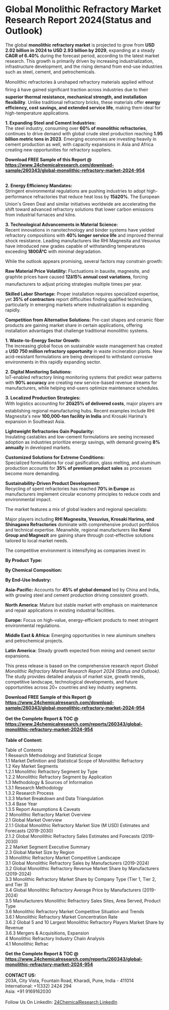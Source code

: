 <h1>Global Monolithic Refractory Market Research Report 2024(Status and Outlook)</h1><p>The global <strong>monolithic refractory market</strong> is projected to grow from <strong>USD 2.02 billion in 2024 to USD 2.93 billion by 2029</strong>, expanding at a steady <strong>CAGR of 6.40%</strong> during the forecast period, according to the latest market research. This growth is primarily driven by increasing industrialization, infrastructure development, and the rising demand from end-use industries such as steel, cement, and petrochemicals.</p><p>Monolithic refractories â unshaped refractory materials applied without firing â have gained significant traction across industries due to their <strong>superior thermal resistance, mechanical strength, and installation flexibility</strong>. Unlike traditional refractory bricks, these materials offer <strong>energy efficiency, cost savings, and extended service life</strong>, making them ideal for high-temperature applications.</p><p><strong>1. Expanding Steel and Cement Industries:</strong><br>
The steel industry, consuming over <strong>60% of monolithic refractories</strong>, continues to drive demand with global crude steel production reaching <strong>1.95 billion metric tons in 2023</strong>. Emerging economies are investing heavily in cement production as well, with capacity expansions in Asia and Africa creating new opportunities for refractory suppliers.</p><div><b>Download FREE Sample of this Report @ 
            <a href="https://www.24chemicalresearch.com/download-sample/260343/global-monolithic-refractory-market-2024-954">
            https://www.24chemicalresearch.com/download-sample/260343/global-monolithic-refractory-market-2024-954</a></b></div><br><p><strong>2. Energy Efficiency Mandates:</strong><br>
Stringent environmental regulations are pushing industries to adopt high-performance refractories that reduce heat loss by <strong>15â20%</strong>. The European Union's Green Deal and similar initiatives worldwide are accelerating the shift toward advanced refractory solutions that lower carbon emissions from industrial furnaces and kilns.</p><p><strong>3. Technological Advancements in Material Science:</strong><br>
Recent innovations in nanotechnology and binder systems have yielded refractory compositions with <strong>40% longer service life</strong> and improved thermal shock resistance. Leading manufacturers like RHI Magnesita and Vesuvius have introduced new grades capable of withstanding temperatures exceeding <strong>1800Â°C</strong> with minimal degradation.</p><p>While the outlook appears promising, several factors may constrain growth:</p><p><strong>Raw Material Price Volatility:</strong> Fluctuations in bauxite, magnesite, and graphite prices have caused <strong>12â15% annual cost variations</strong>, forcing manufacturers to adjust pricing strategies multiple times per year.</p><p><strong>Skilled Labor Shortage:</strong> Proper installation requires specialized expertise, yet <strong>35% of contractors</strong> report difficulties finding qualified technicians, particularly in emerging markets where industrialization is expanding rapidly.</p><p><strong>Competition from Alternative Solutions:</strong> Pre-cast shapes and ceramic fiber products are gaining market share in certain applications, offering installation advantages that challenge traditional monolithic systems.</p><p><strong>1. Waste-to-Energy Sector Growth:</strong><br>
The increasing global focus on sustainable waste management has created a <strong>USD 750 million refractory opportunity</strong> in waste incineration plants. New acid-resistant formulations are being developed to withstand corrosive environments in this rapidly expanding sector.</p><p><strong>2. Digital Monitoring Solutions:</strong><br>
IoT-enabled refractory lining monitoring systems that predict wear patterns with <strong>90% accuracy</strong> are creating new service-based revenue streams for manufacturers, while helping end-users optimize maintenance schedules.</p><p><strong>3. Localized Production Strategies:</strong><br>
With logistics accounting for <strong>20â25% of delivered costs</strong>, major players are establishing regional manufacturing hubs. Recent examples include RHI Magnesita's new <strong>100,000-ton facility in India</strong> and Krosaki Harima's expansion in Southeast Asia.</p><p><strong>Lightweight Refractories Gain Popularity:</strong><br>
	Insulating castables and low-cement formulations are seeing increased adoption as industries prioritize energy savings, with demand growing <strong>8% annually</strong> in developed markets.</p><p><strong>Customized Solutions for Extreme Conditions:</strong><br>
	Specialized formulations for coal gasification, glass melting, and aluminum production accounts for <strong>35% of premium product sales</strong> as processes become more demanding.</p><p><strong>Sustainability-Driven Product Development:</strong><br>
	Recycling of spent refractories has reached <strong>70% in Europe</strong> as manufacturers implement circular economy principles to reduce costs and environmental impact.</p><p>The market features a mix of global leaders and regional specialists:</p><p>Major players including <strong>RHI Magnesita, Vesuvius, Krosaki Harima, and Shinagawa Refractories</strong> dominate with comprehensive product portfolios and technical expertise. Meanwhile, regional manufacturers like <strong>Kerui Group and Magnezit</strong> are gaining share through cost-effective solutions tailored to local market needs.</p><p>The competitive environment is intensifying as companies invest in:</p><p><strong>By Product Type:</strong></p><p><strong>By Chemical Composition:</strong></p><p><strong>By End-Use Industry:</strong></p><p><strong>Asia-Pacific:</strong> Accounts for <strong>45% of global demand</strong> led by China and India, with growing steel and cement production driving consistent growth.</p><p><strong>North America:</strong> Mature but stable market with emphasis on maintenance and repair applications in existing industrial facilities.</p><p><strong>Europe:</strong> Focus on high-value, energy-efficient products to meet stringent environmental regulations.</p><p><strong>Middle East &amp; Africa:</strong> Emerging opportunities in new aluminum smelters and petrochemical projects.</p><p><strong>Latin America:</strong> Steady growth expected from mining and cement sector expansions.</p><p>This press release is based on the comprehensive research report <em>Global Monolithic Refractory Market Research Report 2024 (Status and Outlook)</em>. The study provides detailed analysis of market size, growth trends, competitive landscape, technological developments, and future opportunities across 20+ countries and key industry segments.</p><div><b>Download FREE Sample of this Report @ 
            <a href="https://www.24chemicalresearch.com/download-sample/260343/global-monolithic-refractory-market-2024-954">
            https://www.24chemicalresearch.com/download-sample/260343/global-monolithic-refractory-market-2024-954</a></b></div><br><div><b>Get the Complete Report & TOC @ 
            <a href="https://www.24chemicalresearch.com/reports/260343/global-monolithic-refractory-market-2024-954">
            https://www.24chemicalresearch.com/reports/260343/global-monolithic-refractory-market-2024-954</a></b></div><br>
            <b>Table of Content:</b><p>Table of Contents<br />
1 Research Methodology and Statistical Scope<br />
1.1 Market Definition and Statistical Scope of Monolithic Refractory<br />
1.2 Key Market Segments<br />
1.2.1 Monolithic Refractory Segment by Type<br />
1.2.2 Monolithic Refractory Segment by Application<br />
1.3 Methodology & Sources of Information<br />
1.3.1 Research Methodology<br />
1.3.2 Research Process<br />
1.3.3 Market Breakdown and Data Triangulation<br />
1.3.4 Base Year<br />
1.3.5 Report Assumptions & Caveats<br />
2 Monolithic Refractory Market Overview<br />
2.1 Global Market Overview<br />
2.1.1 Global Monolithic Refractory Market Size (M USD) Estimates and Forecasts (2019-2030)<br />
2.1.2 Global Monolithic Refractory Sales Estimates and Forecasts (2019-2030)<br />
2.2 Market Segment Executive Summary<br />
2.3 Global Market Size by Region<br />
3 Monolithic Refractory Market Competitive Landscape<br />
3.1 Global Monolithic Refractory Sales by Manufacturers (2019-2024)<br />
3.2 Global Monolithic Refractory Revenue Market Share by Manufacturers (2019-2024)<br />
3.3 Monolithic Refractory Market Share by Company Type (Tier 1, Tier 2, and Tier 3)<br />
3.4 Global Monolithic Refractory Average Price by Manufacturers (2019-2024)<br />
3.5 Manufacturers Monolithic Refractory Sales Sites, Area Served, Product Type<br />
3.6 Monolithic Refractory Market Competitive Situation and Trends<br />
3.6.1 Monolithic Refractory Market Concentration Rate<br />
3.6.2 Global 5 and 10 Largest Monolithic Refractory Players Market Share by Revenue<br />
3.6.3 Mergers & Acquisitions, Expansion<br />
4 Monolithic Refractory Industry Chain Analysis<br />
4.1 Monolithic Refrac</p><div><b>Get the Complete Report & TOC @ 
            <a href="https://www.24chemicalresearch.com/reports/260343/global-monolithic-refractory-market-2024-954">
            https://www.24chemicalresearch.com/reports/260343/global-monolithic-refractory-market-2024-954</a></b></div><br><b>CONTACT US:</b><br>
            203A, City Vista, Fountain Road, Kharadi, Pune, India - 411014<br>
            International: +1(332) 2424 294<br>
            Asia: +91 9169162030 <br><br>
            Follow Us On LinkedIn: <a href="https://www.linkedin.com/company/24chemicalresearch/">24ChemicalResearch LinkedIn</a>